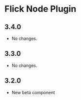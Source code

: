 Flick Node Plugin
=================

3.4.0
-----

   * No changes.

3.3.0
-----

   * No changes.

3.2.0
-----

   * New beta component
